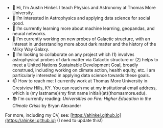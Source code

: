 - 👋 Hi, I’m Austin Hinkel.  I teach Physics and Astronomy at Thomas More University.
- 👀 I’m interested in Astrophysics and applying data science for social good. 
- 🌱 I’m currently learning more about machine learning, geopandas, and neural networks. 
- 💼 I'm currently working on new probes of Galactic structure, with an interest in understanding more about dark matter and the history of the Milky Way Galaxy. 
- 💞️ I’m looking to collaborate on any project which (1) involves astrophysical probes of dark matter via Galactic structure or (2) helps to meet a United Nations Sustainable Development Goal, broadly construed, including working on climate action, health equity, etc.  I am particularly interested in applying data science towards these goals. 
- 📫 How to reach me: I currently work at Thomas More University in Crestview Hills, KY.  You can reach me at my institutional email address, which is (my lastname)(my first name initial)(at)(thomasmore.edu). 
- 📚 I'm currently reading: *Universities on Fire: Higher Education in the Climate Crisis* by Bryan Alexander

For more, including my CV, see: [https://ahinkel.github.io](https://ahinkel.github.io) (I need to update this!)



<!---
ahinkel/ahinkel is a ✨ special ✨ repository because its `README.md` (this file) appears on your GitHub profile. 
You can click the Preview link to take a look at your changes. 
--->
